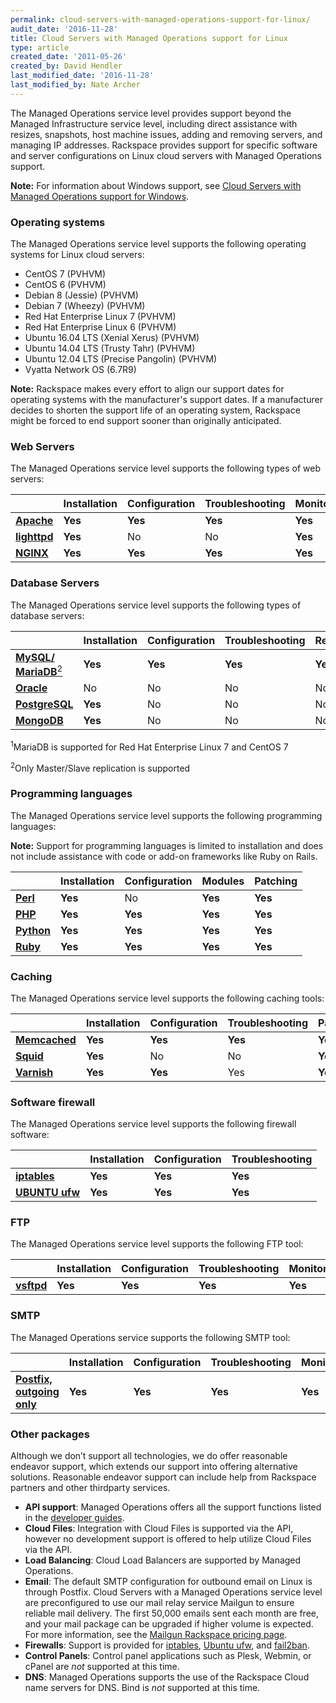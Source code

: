 ```yaml
---
permalink: cloud-servers-with-managed-operations-support-for-linux/
audit_date: '2016-11-28'
title: Cloud Servers with Managed Operations support for Linux
type: article
created_date: '2011-05-26'
created_by: David Hendler
last_modified_date: '2016-11-28'
last_modified_by: Nate Archer
---
```


The Managed Operations service level provides support beyond the Managed Infrastructure service level, including direct
assistance with resizes, snapshots, host machine issues, adding and removing servers, and managing IP addresses. Rackspace provides support for specific software and server configurations on Linux cloud
servers with Managed Operations support.

**Note:** For information about Windows support, see [Cloud Servers with Managed Operations support for Windows](/how-to/cloud-servers-with-managed-operations-support-for-windows).

### Operating systems

The Managed Operations service level supports the following operating systems for Linux cloud servers:

- CentOS 7 (PVHVM)
- CentOS 6 (PVHVM)
- Debian 8 (Jessie) (PVHVM)
- Debian 7 (Wheezy) (PVHVM)
- Red Hat Enterprise Linux 7 (PVHVM)
- Red Hat Enterprise Linux 6 (PVHVM)
- Ubuntu 16.04 LTS (Xenial Xerus) (PVHVM)
- Ubuntu 14.04 LTS (Trusty Tahr) (PVHVM)
- Ubuntu 12.04 LTS (Precise Pangolin) (PVHVM)
- Vyatta Network OS (6.7R9)

**Note:** Rackspace makes every effort to align our support dates for operating systems with the manufacturer's support dates. If a manufacturer decides to shorten the support life of an operating system, Rackspace might be forced to end support sooner than originally anticipated.

### Web Servers

The Managed Operations service level supports the following types of web servers:

|    | **Installation** | **Configuration** | **Troubleshooting** | **Monitoring** | **Patching** |
| --- | --- | --- | --- | --- | --- |
| [**Apache**](http://httpd.apache.org/) | **Yes** | **Yes** | **Yes** | **Yes** | **Yes** |
| [**lighttpd**](http://www.lighttpd.net) | **Yes** | No | No | **Yes** | **Yes** |
| [**NGINX**](http://nginx.net) | **Yes** | **Yes** | **Yes** | **Yes** | **Yes** |

### Database Servers

The Managed Operations service level supports the following types of database servers:

|    | **Installation** | **Configuration** | **Troubleshooting** | **Replication** | **Monitoring** | **Patching** | **Backup** |
| --- | --- | --- | --- | --- | --- | --- | --- |
| [**MySQL/**](http://www.mysql.com) [**MariaDB**<sup>2</sup>](http://mariadb.org) | **Yes** | **Yes** | **Yes** | **Yes** | **Yes** | **Yes** | **Yes** |
| [**Oracle**](http://www.oracle.com/us/products/database/index.html) | No | No | No | No | No | No | No |
| [**PostgreSQL**](http://postgresql.com) | **Yes** | No | No | No | **Yes** | No | No |
| [**MongoDB**](http://www.mongodb.org/) | **Yes** | No | No | No | No | No | No |

<sup>1</sup>MariaDB is supported for Red Hat Enterprise Linux 7 and CentOS 7

<sup>2</sup>Only Master/Slave replication is supported

### Programming languages

The Managed Operations service level supports the following programming languages:

**Note:** Support for programming languages is limited to installation and does not include assistance with code or add-on
frameworks like Ruby on Rails.

|   | **Installation** | **Configuration** | **Modules** | **Patching** |
| --- | --- | --- | --- | --- |
| [**Perl**](http://www.perl.org) | **Yes** | No | **Yes** | **Yes** |
| [**PHP**](http://www.php.net) | **Yes** | **Yes** | **Yes** | **Yes** |
| [**Python**](http://www.python.org) | **Yes** | **Yes** | **Yes** | **Yes** |
| [**Ruby**](http://www.ruby-lang.org) | **Yes** | **Yes** | **Yes** | **Yes** |


### Caching

The Managed Operations service level supports the following caching tools:

|    | **Installation** | **Configuration** | **Troubleshooting** | **Patching** |
| --- | --- | --- | --- | --- |
| [**Memcached**](http://memcached.org) | **Yes** | **Yes** | **Yes** | **Yes** |
| [**Squid**](http://squid-cache.org) | **Yes** | No | No | **Yes** |
| [**Varnish**](http://varnish-cache.org) | **Yes** | **Yes** | Yes | **Yes** |


### Software firewall

The Managed Operations service level supports the following firewall software:

|    | **Installation** | **Configuration** | **Troubleshooting** |
| --- | --- | --- | --- |
| [**iptables**](http://www.netfilter.org/projects/iptables/) | **Yes** | **Yes** | **Yes** |
| [**UBUNTU ufw**](https://wiki.ubuntu.com/UncomplicatedFirewall) | **Yes** | **Yes** | **Yes** |


### FTP

The Managed Operations service level supports the following FTP tool:

|    | **Installation** | **Configuration** | **Troubleshooting** | **Monitoring** | **Patching** |
| --- | --- | --- | --- | --- | --- |
| [**vsftpd**](https://security.appspot.com/vsftpd.html) | **Yes** | **Yes** | **Yes** | **Yes** | **Yes** |


### SMTP

The Managed Operations service supports the following SMTP tool:

|    | **Installation** | **Configuration** | **Troubleshooting** | **Monitoring** | **Patching** |
| --- | --- | --- | --- | --- | --- |
| [**Postfix, outgoing only**](http://www.postfix.org/) | **Yes** | **Yes** | **Yes** | **Yes** | **Yes** |


### Other packages

Although we don’t support all technologies, we do offer reasonable endeavor support, which extends our support into
offering alternative solutions. Reasonable endeavor support can include help from Rackspace partners and other thirdparty
services.

-  **API support**:  Managed Operations offers all the support functions listed in the [developer guides](https://developer.rackspace.com/docs/).
-  **Cloud Files**:  Integration with Cloud Files is supported via the API, however no development support is offered to help utilize Cloud Files via the API.
-  **Load Balancing**: Cloud Load Balancers are supported by Managed Operations.
-  **Email**:  The default SMTP configuration for outbound email on Linux is through Postfix.  Cloud Servers with a Managed Operations service level are preconfigured to use our mail relay service Mailgun to ensure reliable mail delivery.  The first 50,000 emails sent each month are free, and your mail package can be upgraded if higher volume is expected. For more information, see the [Mailgun Rackspace pricing page](http://www.mailgun.com/rackspace).
-  **Firewalls**: Support is provided for  [iptables](http://www.netfilter.org/),  [Ubuntu ufw](https://help.ubuntu.com/community/UFW), and  [fail2ban](http://www.fail2ban.org/wiki/index.php/Main_Page).
-  **Control Panels**: Control panel applications such as Plesk, Webmin, or cPanel are  *not* supported at this time.
-  **DNS**: Managed Operations supports the use of the Rackspace Cloud name servers for DNS.  Bind is *not* supported at this time.
